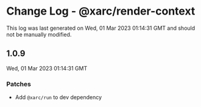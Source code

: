 # Change Log - @xarc/render-context

This log was last generated on Wed, 01 Mar 2023 01:14:31 GMT and should not be manually modified.

## 1.0.9
Wed, 01 Mar 2023 01:14:31 GMT

### Patches

- Add `@xarc/run` to dev dependency


